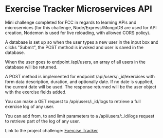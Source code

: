 # Exercise Tracker Microservices API
Mini challenge completed for FCC in regards to learning APIs and microservices (for this challenge, Node/Express/MongoDB are used for API creation, Nodemon is used for live reloading, with allowed CORS policy).

A database is set up so when the user types a new user in the input box and clicks "Submit", the POST method is invoked and user is saved in the database.

When the user goes to endpoint /api/users, an array of all users in the database will be returned.

A POST method is implemented for endpoint /api/users/:_id/exercises with form data description, duration, and optionally date. If no date is supplied, the current date will be used. The response returned will be the user object with the exercise fields added.

You can make a GET request to /api/users/:_id/logs to retrieve a full exercise log of any user.

You can add from, to and limit parameters to a /api/users/:_id/logs request to retrieve part of the log of any user.

Link to the project challenge: [Exercise Tracker](https://www.freecodecamp.org/learn/apis-and-microservices/apis-and-microservices-projects/exercise-tracker)
